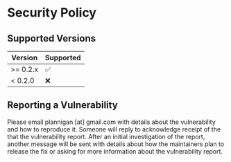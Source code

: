 # Security Policy

## Supported Versions

| Version  | Supported          |
|----------|--------------------|
| >= 0.2.x | :white_check_mark: |
| < 0.2.0  | :x:                |

## Reporting a Vulnerability

Please email plannigan [at] gmail.com with details about the vulnerability and how to reproduce it.
Someone will reply to acknowledge receipt of the that the vulnerability report. After an initial 
investigation of the report, another message will be sent with details about how the maintainers 
plan to release the fix or asking for more information about the vulnerability report.
